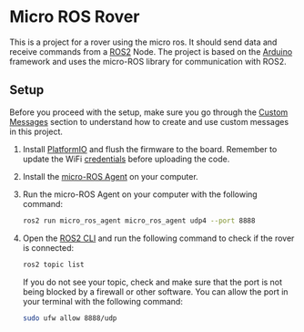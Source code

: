 # Micro ROS Rover

This is a project for a rover using the micro ros. It should send data and receive commands from a [ROS2](https://docs.ros.org/en/jazzy/index.html) Node. The project is based on the [Arduino](https://www.arduino.cc/) framework and uses the micro-ROS library for communication with ROS2.

## Setup

Before you proceed with the setup, make sure you go through the [Custom Messages](CustomMessages.md) section to understand how to create and use custom messages in this project.

1. Install [PlatformIO](https://platformio.org/install) and flush the firmware to the board. Remember to update the WiFi [credentials](include/credentials.h) before uploading the code.

2. Install the [micro-ROS Agent](https://micro.ros.org/docs/tutorials/core/first_application_linux/) on your computer.

3. Run the micro-ROS Agent on your computer with the following command:

    ```bash
    ros2 run micro_ros_agent micro_ros_agent udp4 --port 8888
    ```

4. Open the [ROS2 CLI](https://docs.ros.org/en/jazzy/Command-Line-Interface.html) and run the following command to check if the rover is connected:

    ```bash
    ros2 topic list
    ```

    If you do not see your topic, check and make sure that the port is not being blocked by a firewall or other software. You can allow the port in your terminal with the following command:

    ```bash
    sudo ufw allow 8888/udp
    ```
